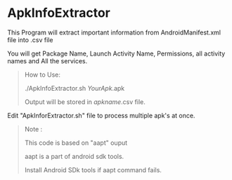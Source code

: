 # ApkInfoExtractor
This Program will extract important information from AndroidManifest.xml file into .csv file

You will get Package Name, Launch Activity Name, Permissions, all activity names and All the services.

<blockquote>
How to Use:

./ApkInfoExtractor.sh <i>YourApk</i>.apk

Output will be stored in <i>apkname</i>.csv file.
</blockquote>




Edit "ApkInforExtractor.sh" file to process multiple apk's at once.


<blockquote>
Note :

This code is based on "aapt" ouput

aapt is a part of android sdk tools.

Install Android SDk tools if aapt command fails.
</blockquote>
